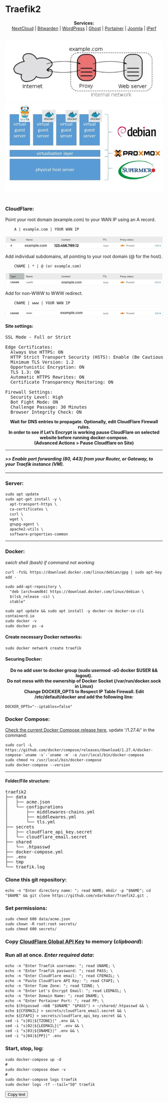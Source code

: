 # Traefik2  

<p align="center">
  <b>Services:</b><br>
  <a href="https://github.com/vdarkobar/NextCloud">NextCloud</a> |
  <a href="https://github.com/vdarkobar/Bitwarden">Bitwarden</a> |
  <a href="https://github.com/vdarkobar/WordPress">WordPress</a> |
  <a href="https://github.com/vdarkobar/Ghost-blog">Ghost</a> |
  <a href="https://github.com/vdarkobar/Portainer">Portainer</a> |
  <a href="https://github.com/vdarkobar/Portainer">Joomla</a> |
  <a href="https://github.com/vdarkobar/Portainer">iPerf</a>  
  <br><br>
</p>
  
<p align="center">
  <img src="https://github.com/vdarkobar/misc/blob/main/reverse-proxy.png">
  <img src="https://github.com/vdarkobar/misc/blob/main/infrastructure.webp">
  <br><br>
</p>
  
### CloudFlare:  
  
Point your root domain (example.com) to your WAN IP using an A record.  
```
    A | example.com | YOUR WAN IP
```
<p align="center">
  <img src="https://github.com/vdarkobar/misc/blob/main/A-record.webp">
</p>
    
Add individual subdomains, all pointing to your root domain (@ for the host).  
```
    CNAME | * | @ (or example.com)
```
<p align="center">
  <img src="https://github.com/vdarkobar/misc/blob/main/sub-domain.webp">
</p>
  
Add for non-WWW to WWW redirect.  
```
    CNAME | www | YOUR WAN IP
```
<p align="center">
  <img src="https://github.com/vdarkobar/misc/blob/main/www.webp">
</p>
  
#### Site settings:  

<pre>
SSL Mode - Full or Strict  

Edge Certificates:  
  Always Use HTTPS: ON  
  HTTP Strict Transport Security (HSTS): Enable (Be Cautious)  
  Minimum TLS Version: 1.2  
  Opportunistic Encryption: ON  
  TLS 1.3: ON  
  Automatic HTTPS Rewrites: ON  
  Certificate Transparency Monitoring: ON  

Firewall Settings:  
  Security Level: High  
  Bot Fight Mode: ON  
  Challenge Passage: 30 Minutes  
  Browser Integrity Check: ON  
</pre>
  
<p align="center">
  <b> Wait for DNS entries to propagate. Optionally, edit CloudFlare Firewall rules. </b><br>
  <b> In order to see if Let’s Encrypt is working pause CloudFlare on selected website before running docker-compose. </b><br>
  <b> (Advanced Actions > Pause Cloudflare on Site) </b><br>
</p>
  
---
#### *>> Enable port forwarding (80, 443) from your Router, or Gateway, to your Traefik instance (VM).*
--- 

### Server:  
  
```
sudo apt update
sudo apt-get install -y \
  apt-transport-https \
  ca-certificates \
  curl \
  wget \
  gnupg-agent \
  apache2-utils \
  software-properties-common
  ```
  <!--- acl \--->
  <!--- tree \--->
  <!--- dnsutils \--->
--- 
  
### Docker:  
*swich shell (bash) if command not working*  
  
```
curl -fsSL https://download.docker.com/linux/debian/gpg | sudo apt-key add -
```
```
sudo add-apt-repository \
  "deb [arch=amd64] https://download.docker.com/linux/debian \
  $(lsb_release -cs) \
  stable"
```
```
sudo apt update && sudo apt install -y docker-ce docker-ce-cli containerd.io
sudo docker -v
sudo docker ps -a
```
#### Create necessary Docker networks:  
```
sudo docker network create traefik
```
<!--- Commented out
*option: custom Docker networks (specify the gateway and subnet to use).*
```
sudo docker network create --gateway 192.168.90.1 --subnet 192.168.90.0/24 traefik  
```
*option: set static ip to your service(s).*
```
# ...
    networks:
      traefik:
        ipv4_address: 192.168.90.254
```
--->
#### Securing Docker:  

<p align="center">
<b>Do no add user to docker group (sudo usermod -aG docker $USER && logout).</b><br>
<b>Do not mess with the ownership of Docker Socket (/var/run/docker.sock in Linux)</b><br>
<b>Change DOCKER_OPTS to Respect IP Table Firewall. Edit /etc/default/docker and add the following line:</b><br>
</p>

```
DOCKER_OPTS="--iptables=false"  
```
  
### Docker Compose:  
  
[Check the current Docker Compose release here](https://github.com/docker/compose/releases), update '/1.27.4/' in the command:
```
sudo curl -L https://github.com/docker/compose/releases/download/1.27.4/docker-compose-`uname -s`-`uname -m` -o /usr/local/bin/docker-compose  
sudo chmod +x /usr/local/bin/docker-compose
sudo docker-compose --version
```
--- 

#### Folder/File structure:  

<pre>
traefik2
├── data
│   ├── acme.json
│   └── configurations
│       ├── middlewares-chains.yml
│       ├── middlewares.yml
│       └── tls.yml
├── secrets
│   ├── cloudflare_api_key.secret
│   └── cloudflare_email.secret
├── shared
│   └── .htpasswd
├── docker-compose.yml
├── .env
├── tmp
└── traefik.log
</pre>

### Clone this git repository:
```
echo -n "Enter directory name: "; read NAME; mkdir -p "$NAME"; cd "$NAME" && git clone https://github.com/vdarkobar/Traefik2.git .
```
<!-- This is commented out. 
...
-->
### Set permissions:
```
sudo chmod 600 data/acme.json
sudo chown -R root:root secrets/
sudo chmod 600 secrets/
```
  
### Copy <a href="https://dash.cloudflare.com/profile/api-tokens">CloudFlare Global API Key</a> to memory (*clipboard*):
  
### Run all at once. *Enter required data*:
```
echo -n "Enter Traefik username: "; read UNAME; \
echo -n "Enter Traefik password: "; read PASS; \
echo -n "Enter CloudFlare email: "; read CFEMAIL; \
echo -n "Paste CloudFlare API Key: "; read CFAPI; \
echo -n "Enter Time Zone: "; read TZONE; \
echo -n "Enter Let's Encrypt Email: "; read LEEMAIL; \
echo -n "Enter Domain Name: "; read DNAME; \
echo -n "Enter Portainer Port: "; read PP; \
echo $(htpasswd -nbB "$UNAME" "$PASS") > ~/shared/.htpasswd && \
echo ${CFEMAIL} > secrets/cloudflare_email.secret && \
echo ${CFAPI} > secrets/cloudflare_api_key.secret && \
sed -i "s|01|${TZONE}|" .env && \
sed -i "s|02|${LEEMAIL}|" .env && \
sed -i "s|03|${DNAME}|" .env && \
sed -i "s|04|${PP}|" .env
```
### Start, stop, log:
```
sudo docker-compose up -d
#
sudo docker-compose down -v
#
sudo docker-compose logs traefik
sudo docker logs -tf --tail="50" traefik
```
<!---
<p align="center">
  <b>Resources:</b><br>
  <a href="https://www.smarthomebeginner.com/traefik-2-docker-tutorial/">Link 1</a> |
  <a href="https://github.com/htpcBeginner/docker-traefik">Link 2</a> |
  <a href="https://github.com/CVJoint/traefik2">Link 3</a> |
  <a href="https://tech.aufomm.com/">Link 4</a> |
  <a href="https://goneuland.de/">Link 5</a> |
  <a href="https://github.com/adam-p/markdown-here/wiki/Markdown-Cheatsheet">Link 6</a>
  <br><br>
</p>
--->
<button onclick="myFunction()">Copy text</button>
